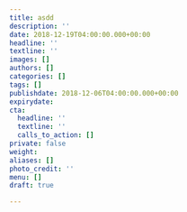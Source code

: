 ```yaml
---
title: asdd
description: ''
date: 2018-12-19T04:00:00.000+00:00
headline: ''
textline: ''
images: []
authors: []
categories: []
tags: []
publishdate: 2018-12-06T04:00:00.000+00:00
expirydate: 
cta:
  headline: ''
  textline: ''
  calls_to_action: []
private: false
weight: 
aliases: []
photo_credit: ''
menu: []
draft: true

---
```

